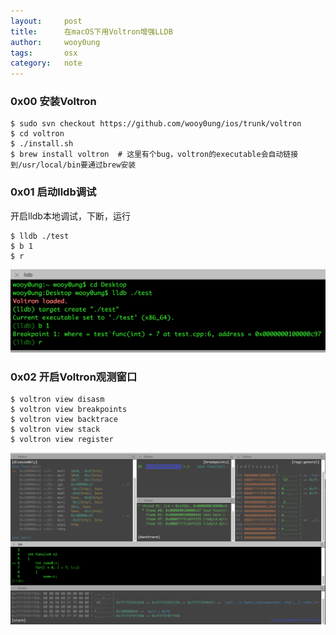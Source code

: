 ```yaml
---
layout:     post
title:      在macOS下用Voltron增强LLDB
author:     wooy0ung
tags: 		osx
category:  	note
---
```


### 0x00 安装Voltron

```
$ sudo svn checkout https://github.com/wooy0ung/ios/trunk/voltron
$ cd voltron
$ ./install.sh
$ brew install voltron	# 这里有个bug，voltron的executable会自动链接到/usr/local/bin要通过brew安装
```
<!-- more -->


### 0x01 启动lldb调试

开启lldb本地调试，下断，运行

```
$ lldb ./test
$ b 1
$ r
```

![](/assets/img/note/2017-06-21-macos-voltron-lldb/0x00.png)


### 0x02 开启Voltron观测窗口

```
$ voltron view disasm
$ voltron view breakpoints
$ voltron view backtrace
$ voltron view stack
$ voltron view register
```

![](/assets/img/note/2017-06-21-macos-voltron-lldb/0x01.png)